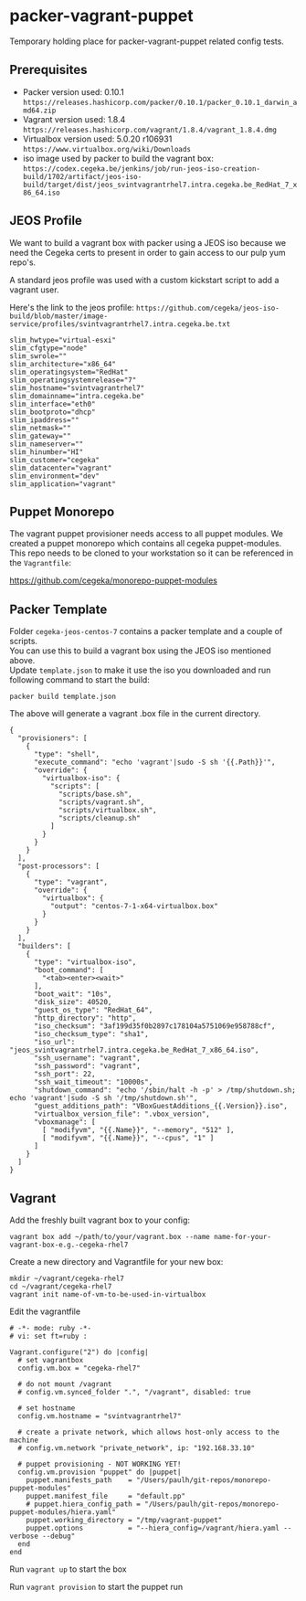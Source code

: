 # packer-vagrant-puppet
Temporary holding place for packer-vagrant-puppet related config tests.

## Prerequisites
- Packer version used: 0.10.1  
`https://releases.hashicorp.com/packer/0.10.1/packer_0.10.1_darwin_amd64.zip`
- Vagrant version used: 1.8.4  
`https://releases.hashicorp.com/vagrant/1.8.4/vagrant_1.8.4.dmg`
- Virtualbox version used: 5.0.20 r106931  
`https://www.virtualbox.org/wiki/Downloads`
- iso image used by packer to build the vagrant box:  
`https://codex.cegeka.be/jenkins/job/run-jeos-iso-creation-build/1702/artifact/jeos-iso-build/target/dist/jeos_svintvagrantrhel7.intra.cegeka.be_RedHat_7_x86_64.iso`

## JEOS Profile
We want to build a vagrant box with packer using a JEOS iso because we need the Cegeka certs to present in order to gain access to our pulp yum repo's.

A standard jeos profile was used with a custom kickstart script to add a vagrant user.

Here's the link to the jeos profile: `https://github.com/cegeka/jeos-iso-build/blob/master/image-service/profiles/svintvagrantrhel7.intra.cegeka.be.txt`

```
slim_hwtype="virtual-esxi"
slim_cfgtype="node"
slim_swrole=""
slim_architecture="x86_64"
slim_operatingsystem="RedHat"
slim_operatingsystemrelease="7"
slim_hostname="svintvagrantrhel7"
slim_domainname="intra.cegeka.be"
slim_interface="eth0"
slim_bootproto="dhcp"
slim_ipaddress=""
slim_netmask=""
slim_gateway=""
slim_nameserver=""
slim_hinumber="HI"
slim_customer="cegeka"
slim_datacenter="vagrant"
slim_environment="dev"
slim_application="vagrant"
```

## Puppet Monorepo
The vagrant puppet provisioner needs access to all puppet modules. We created a puppet monorepo which contains all cegeka puppet-modules.  This repo needs to be cloned to your workstation so it can be referenced in the `Vagrantfile`:

https://github.com/cegeka/monorepo-puppet-modules

## Packer Template
Folder `cegeka-jeos-centos-7` contains a packer template and a couple of scripts.  
You can use this to build a vagrant box using the JEOS iso mentioned above.  
Update `template.json` to make it use the iso you downloaded and run following command to start the build:

`packer build template.json`

The above will generate a vagrant .box file in the current directory.

```
{
  "provisioners": [
    {
      "type": "shell",
      "execute_command": "echo 'vagrant'|sudo -S sh '{{.Path}}'",
      "override": {
        "virtualbox-iso": {
          "scripts": [
            "scripts/base.sh",
            "scripts/vagrant.sh",
            "scripts/virtualbox.sh",
            "scripts/cleanup.sh"
          ]
        }
      }
    }
  ],
  "post-processors": [
    {
      "type": "vagrant",
      "override": {
        "virtualbox": {
          "output": "centos-7-1-x64-virtualbox.box"
        }
      }
    }
  ],
  "builders": [
    {
      "type": "virtualbox-iso",
      "boot_command": [
        "<tab><enter><wait>"
      ],
      "boot_wait": "10s",
      "disk_size": 40520,
      "guest_os_type": "RedHat_64",
      "http_directory": "http",
      "iso_checksum": "3af199d35f0b2897c178104a5751069e958788cf",
      "iso_checksum_type": "sha1",
      "iso_url": "jeos_svintvagrantrhel7.intra.cegeka.be_RedHat_7_x86_64.iso",
      "ssh_username": "vagrant",
      "ssh_password": "vagrant",
      "ssh_port": 22,
      "ssh_wait_timeout": "10000s",
      "shutdown_command": "echo '/sbin/halt -h -p' > /tmp/shutdown.sh; echo 'vagrant'|sudo -S sh '/tmp/shutdown.sh'",
      "guest_additions_path": "VBoxGuestAdditions_{{.Version}}.iso",
      "virtualbox_version_file": ".vbox_version",
      "vboxmanage": [
        [ "modifyvm", "{{.Name}}", "--memory", "512" ],
        [ "modifyvm", "{{.Name}}", "--cpus", "1" ]
      ]
    }
  ]
}
```

## Vagrant
Add the freshly built vagrant box to your config:

`vagrant box add ~/path/to/your/vagrant.box --name name-for-your-vagrant-box-e.g.-cegeka-rhel7`

Create a new directory and Vagrantfile for your new box:

```
mkdir ~/vagrant/cegeka-rhel7
cd ~/vagrant/cegeka-rhel7
vagrant init name-of-vm-to-be-used-in-virtualbox
```

Edit the vagrantfile

```
# -*- mode: ruby -*-
# vi: set ft=ruby :

Vagrant.configure("2") do |config|
  # set vagrantbox
  config.vm.box = "cegeka-rhel7"

  # do not mount /vagrant
  # config.vm.synced_folder ".", "/vagrant", disabled: true

  # set hostname
  config.vm.hostname = "svintvagrantrhel7"

  # create a private network, which allows host-only access to the machine
  # config.vm.network "private_network", ip: "192.168.33.10"

  # puppet provisioning - NOT WORKING YET!
  config.vm.provision "puppet" do |puppet|
    puppet.manifests_path    = "/Users/paulh/git-repos/monorepo-puppet-modules"
    puppet.manifest_file     = "default.pp"
    # puppet.hiera_config_path = "/Users/paulh/git-repos/monorepo-puppet-modules/hiera.yaml"
    puppet.working_directory = "/tmp/vagrant-puppet"
    puppet.options           = "--hiera_config=/vagrant/hiera.yaml --verbose --debug"
  end
end
```

Run `vagrant up` to start the box  

Run `vagrant provision` to start the puppet run
